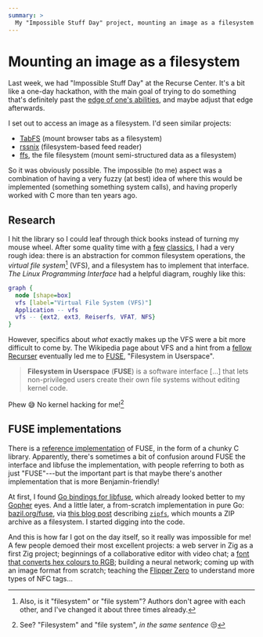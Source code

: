 ```yaml
---
summary: >
  My "Impossible Stuff Day" project, mounting an image as a filesystem
---
```


# Mounting an image as a filesystem

Last week, we had "Impossible Stuff Day" at the Recurse Center. It's a bit like
a one-day hackathon, with the main goal of trying to do something that's
definitely past the [edge of one's abilities][edge], and maybe adjust that edge
afterwards.

I set out to access an image as a filesystem. I'd seen similar projects:

- [TabFS] (mount browser tabs as a filesystem)
- [rssnix] (filesystem-based feed reader)
- [ffs], the file filesystem (mount semi-structured data as a filesystem)

So it was obviously possible. The impossible (to me) aspect was a combination
of having a very fuzzy (at best) idea of where this would be implemented
(something something system calls), and having properly worked with C more than
ten years ago.

[edge]: <https://www.recurse.com/self-directives#work-at-the-edge>
[tabfs]: <https://omar.website/tabfs/>
[rssnix]: <https://github.com/jafarlihi/rssnix>
[ffs]: <https://mgree.github.io/ffs/>

## Research

I hit the library so I could leaf through thick books instead of turning my
mouse wheel. After some quality time with [a][kerrisk] [few][stevens]
[classics][kernighan], I had a very rough idea: there is an abstraction for
common filesystem operations, the *virtual file system*[^1] (VFS), and a
filesystem has to implement that interface. *The Linux Programming Interface*
had a helpful diagram, roughly like this:

[^1]: Also, is it "filesystem" or "file system"? Authors don't agree with each
other, and I've changed it about three times already.

```{.dot .include-source}
graph {
  node [shape=box]
  vfs [label="Virtual File System (VFS)"]
  Application -- vfs
  vfs -- {ext2, ext3, Reiserfs, VFAT, NFS}
}
```

However, specifics about *what* exactly makes up the VFS were a bit more
difficult to come by. The Wikipedia page about VFS and a hint from a [fellow
Recurser][leo] eventually led me to [FUSE], "Filesystem in Userspace".

> **Filesystem in Userspace** (**FUSE**) is a software interface [...] that
> lets non-privileged users create their own file systems without editing
> kernel code.

 Phew :sweat_smile: No kernel hacking for me![^2]

[^2]: See? "Filesystem" and "file system", *in the same sentence* :unamused:

[kerrisk]: <https://man7.org/tlpi/>
[stevens]: <https://www.oreilly.com/library/view/advanced-programming-in/9780321638014/>
[kernighan]: <https://www.pearson.com/en-us/subject-catalog/p/unix-programming-environment-the/P200000000349/9780139376818>
[leo]: <https://leoshimo.com/>
[fuse]: <https://en.wikipedia.org/wiki/Filesystem_in_Userspace>

## FUSE implementations

There is a [reference implementation][libfuse] of FUSE, in the form of a chunky
C library. Apparently, there's sometimes a bit of confusion around FUSE the
interface and libfuse the implementation, with people referring to both as just
"FUSE"---but the important part is that maybe there's another implementation
that is more Benjamin-friendly!

At first, I found [Go bindings for libfuse][go-fuse], which already looked
better to my [Gopher] eyes. And a little later, a from-scratch implementation
in pure Go: [bazil.org/fuse][bazilfuse], via [this blog post][blog] describing
[`zipfs`], which mounts a ZIP archive as a filesystem. I started digging into
the code.

And this is how far I got on the day itself, so it really was impossible for
me! A few people demoed their most excellent projects: a web server in Zig as a
first Zig project; beginnings of a collaborative editor with video chat; a
[font that converts hex colours to RGB][hexagone]; building a neural network;
coming up with an image format from scratch; teaching the [Flipper
Zero][flipper] to understand more types of NFC tags...

[libfuse]: <https://github.com/libfuse/libfuse>
[go-fuse]: <https://github.com/hanwen/go-fuse>
[gopher]: <https://go.dev/blog/gopher>
[bazilfuse]: <https://github.com/bazil/fuse>
[blog]: <https://blog.gopheracademy.com/advent-2014/fuse-zipfs/>
[`zipfs`]: <https://github.com/bazil/zipfs>
[hexagone]: <https://eieio.games/nonsense/hexagone-converting-hex-to-rgb-with-a-font/>
[flipper]: <https://flipperzero.one/>
